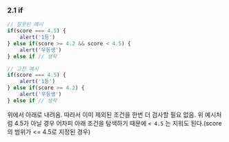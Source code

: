 ### 2.1 if

``` js
// 잘못된 예시
if(score === 4.5) {
	alert('1등')
} else if(score >= 4.2 && score < 4.5) {
	alert('우등생')
} else if // 생략

// 고친 예시
if(score === 4.5) {
	alert('1등')
} else if(score >= 4.2) {
	alert('우등생')
} else if // 생략
```
위에서 아래로 내려옴. 따라서 이미 제외된 조건을 한번 더 검사할 필요 없음. 위 예시처럼 4.5가 아닐 경우 어차피 아래 조건을 탐색하기 때문에 `< 4.5` 는 지워도 된다.(score의 범위가 <= 4.5로 지정된 경우)

